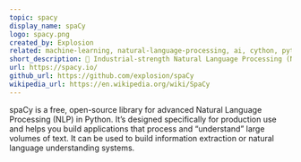 ```yaml
---
topic: spacy
display_name: spaCy
logo: spacy.png
created_by: Explosion
related: machine-learning, natural-language-processing, ai, cython, python, deep-learning, nlp, data-science, text-classification, named-entity-recognition, tokenization, entity-linking
short_description: 💫 Industrial-strength Natural Language Processing (NLP) in Python
url: https://spacy.io/
github_url: https://github.com/explosion/spaCy
wikipedia_url: https://en.wikipedia.org/wiki/SpaCy
---
```


spaCy is a free, open-source library for advanced Natural Language Processing (NLP) in Python. It’s designed specifically for production use and helps you build applications that process and “understand” large volumes of text. It can be used to build information extraction or natural language understanding systems.